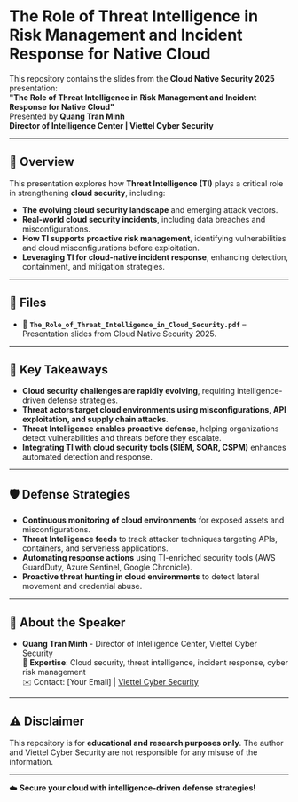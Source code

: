 # The Role of Threat Intelligence in Risk Management and Incident Response for Native Cloud

This repository contains the slides from the **Cloud Native Security 2025** presentation:  
**"The Role of Threat Intelligence in Risk Management and Incident Response for Native Cloud"**  
Presented by **Quang Tran Minh**  
**Director of Intelligence Center | Viettel Cyber Security**

---

## 📌 Overview
This presentation explores how **Threat Intelligence (TI)** plays a critical role in strengthening **cloud security**, including:
- **The evolving cloud security landscape** and emerging attack vectors.
- **Real-world cloud security incidents**, including data breaches and misconfigurations.
- **How TI supports proactive risk management**, identifying vulnerabilities and cloud misconfigurations before exploitation.
- **Leveraging TI for cloud-native incident response**, enhancing detection, containment, and mitigation strategies.

---

## 📂 Files
- 📄 **`The_Role_of_Threat_Intelligence_in_Cloud_Security.pdf`** – Presentation slides from Cloud Native Security 2025.

---

## 🚀 Key Takeaways
- **Cloud security challenges are rapidly evolving**, requiring intelligence-driven defense strategies.
- **Threat actors target cloud environments using misconfigurations, API exploitation, and supply chain attacks**.
- **Threat Intelligence enables proactive defense**, helping organizations detect vulnerabilities and threats before they escalate.
- **Integrating TI with cloud security tools (SIEM, SOAR, CSPM)** enhances automated detection and response.

---

## 🛡 Defense Strategies
- **Continuous monitoring of cloud environments** for exposed assets and misconfigurations.
- **Threat Intelligence feeds** to track attacker techniques targeting APIs, containers, and serverless applications.
- **Automating response actions** using TI-enriched security tools (AWS GuardDuty, Azure Sentinel, Google Chronicle).
- **Proactive threat hunting in cloud environments** to detect lateral movement and credential abuse.

---

## 📢 About the Speaker
- **Quang Tran Minh** - Director of Intelligence Center, Viettel Cyber Security  
  📍 **Expertise**: Cloud security, threat intelligence, incident response, cyber risk management  
  ✉️ Contact: [Your Email] | [Viettel Cyber Security](https://viettelcybersecurity.com)

---

## ⚠️ Disclaimer
This repository is for **educational and research purposes only**. The author and Viettel Cyber Security are not responsible for any misuse of the information.

---

☁️ **Secure your cloud with intelligence-driven defense strategies!**
